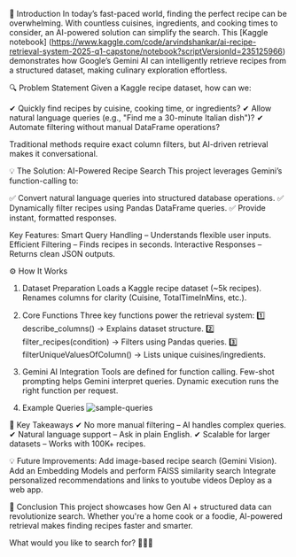 🍳 Introduction
In today’s fast-paced world, finding the perfect recipe can be overwhelming. With countless cuisines, ingredients, and cooking times to consider, an AI-powered solution can simplify the search.
This [Kaggle notebook] (https://www.kaggle.com/code/arvindshankar/ai-recipe-retrieval-system-2025-q1-capstone/notebook?scriptVersionId=235125966) demonstrates how Google’s Gemini AI can intelligently retrieve recipes from a structured dataset, making culinary exploration effortless.

🔍 Problem Statement
Given a Kaggle recipe dataset, how can we: 

✔ Quickly find recipes by cuisine, cooking time, or ingredients? 
✔ Allow natural language queries (e.g., "Find me a 30-minute Italian dish")? 
✔ Automate filtering without manual DataFrame operations?

Traditional methods require exact column filters, but AI-driven retrieval makes it conversational.

💡 The Solution: AI-Powered Recipe Search
This project leverages Gemini’s function-calling to: 

   ✅ Convert natural language queries into structured database operations. 
   ✅ Dynamically filter recipes using Pandas DataFrame queries. 
   ✅ Provide instant, formatted responses.

Key Features:
   Smart Query Handling – Understands flexible user inputs.
   Efficient Filtering – Finds recipes in seconds.
   Interactive Responses – Returns clean JSON outputs.

⚙️ How It Works
1. Dataset Preparation
   Loads a Kaggle recipe dataset (~5k recipes).
   Renames columns for clarity (Cuisine, TotalTimeInMins, etc.).

2. Core Functions
   Three key functions power the retrieval system:
   1️⃣ describe_columns() → Explains dataset structure. 
   2️⃣ filter_recipes(condition) → Filters using Pandas queries. 
   3️⃣ filterUniqueValuesOfColumn() → Lists unique cuisines/ingredients.

3. Gemini AI Integration
   Tools are defined for function calling.
   Few-shot prompting helps Gemini interpret queries.
   Dynamic execution runs the right function per request.

4. Example Queries
   ![sample-queries](https://github.com/user-attachments/assets/07d347dc-6a7a-43e0-bca1-47b7d4c6c42c)

🚀 Key Takeaways
   ✔ No more manual filtering – AI handles complex queries. 
   ✔ Natural language support – Ask in plain English.
   ✔ Scalable for larger datasets – Works with 100K+ recipes.

💡 Future Improvements:
  Add image-based recipe search (Gemini Vision).
  Add an Embedding Models and perform FAISS similarity search
  Integrate personalized recommendations and links to youtube videos
  Deploy as a web app.

🎯 Conclusion
    This project showcases how Gen AI + structured data can revolutionize search. Whether you're a home cook or a foodie, AI-powered retrieval makes finding recipes faster and smarter.

What would you like to search for? 🍕🍜🍰
